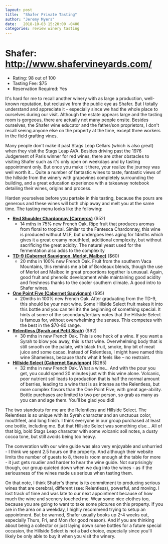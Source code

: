 ```yaml
---
layout: post
title:  "Shafer Private Tasting"
author: "Jeremy Myers"
date:   2018-10-03 15:20:00 -0400
categories: review winery tasting
---
```

# **Shafer**: <http://www.shafervineyards.com/>
* Rating: 98 out of 100
* Tasting Fee: $75
* Reservation Required: Yes

It's hard for me to recall another winery with as large a production, well-known reputation, but reclusive from the public eye as Shafer.  But I totally understand and appreciate it - especially since we had the whole place to ourselves during our visit.  Although the estate appears large and the tasting room is gorgeous, there are actually not many people onsite.  Besides ourselves, the Shafer wine educator and the father/son proprietors, I don't recall seeing anyone else on the property at the time, except three workers in the field grafting vines.

Many people don't make it past Stags Leap Cellars (which is also great) when they visit the Stags Leap AVA.  Besides driving past the 1976 Judgement of Paris winner for red wines, there are other obstacles to visiting Shafer such as it's only open on weekdays and by tasting appointment only.  But once you make it there, your realize the journey was well worth it...  Quite a number of fantastic wines to taste, fantastic views of the hillside from the winery with grapevines completely surrounding the building, and a great education experience with a takeaway notebook detailing their wines, origins and process.

Harden yourselves before you partake in this tasting, because the pours are generous and these wines will both chip away and melt you at the same time.  The tasting menu looks like the following:

* [**Red Shoulder Chardonnay (Carneros)**](http://www.shafervineyards.com/wine/red-shoulder-ranch-chardonnay.php) ($52)
  * 14 mths in 75% new French Oak.  Ripe fruit that produces aromas from floral to tropical.  Similar to the Fantesca Chardonnay, this wine is produced without MLF, but undergoes lees aging for 14mths which gives it a great creamy mouthfeel, additional complexity, but without sacrificing the great acidity.  The natural yeast used for the fermentation also adds to the complexity
* [**TD-9 (Cabernet Sauvignon, Merlot, Malbec)**](http://www.shafervineyards.com/wine/td9.php) ($60)
  * 20 mths in 100% new French Oak.  Fruit from the southern Vaca Mountains, this reminds me a bit of Bordeaux blends, though the use of Merlot and Malbec in great proportions together is unusual.  Again, good fruit and phenolic development while maintaining good acidity and freshness thanks to the cooler southern climate.  A good intro to Shafer wines.
* [**One Point Five (Cabernet Sauvignon)**](http://www.shafervineyards.com/wine/one-point-five.php) ($95)
  * 20mths in 100% new French Oak.  After graduating from the TD-9, this should be your next wine.  Some Hillside Select fruit makes it into this bottle and you can tell it’s the beginning of something special.  It hints at some of the secondary/tertiary notes that the Hillside Select is famous for, without overwhelming the senses.  This competes with the best in the $70-80 range.
* [**Relentless (Syrah and Petit Sirah)**](http://www.shafervineyards.com/wine/relentless.php) ($92)
  * 30 mths in new French Oak.  This is one heck of a wine.  If you want a Syrah to blow you away, this is that wine.  Overwhelming body that is still smooth on the palate, with black fruit, smoke, tiny bit of meat juice and some cacao.  Instead of Relentless, I might have named this wine Shameless, because that’s what it feels like – no restraint.
* [**Hillside Select (Cabernet Sauvignon)**](http://www.shafervineyards.com/wine/hillside-select.php) ($285)
  * 32 mths in new French Oak.  What a wine...  And with the pour you get, you could spend 20 minutes just with this wine alone.  Volcanic, poor nutrient soil leads to production that is half the normal amount of berries, leading to a wine that is as intense as the Relentless, but more complex flavors than the One Point Five, with great age-ability.  Bottle purchases are limited to two per person, so grab as many as you can and age them.  You’ll be glad you did!

The two standouts for me are the Relentless and Hillside Select.  The Relentless is so unique with its Syrah character and an unctuous color, mouthfeel, and long finish.  I think everyone in our group purchased at least one bottle, including me.  But that Hillside Select was something else...  All of that big, bold Stags Leap character with some volcanic soil notes, a dusty cocoa tone, but still avoids being too heavy.

The converation with our wine guide was also very enjoyable and unhurried - I think we spent 2.5 hours on the property.  And although their website limits the number of guests to 8, there is room enough at the table for more - it just gets roudier and harder to hear the wine guide.  Not surprisingly though, our group quieted down when we dug into the wines - as if the seriousness of the wines made us serious when tasting them.

On that note, I think Shafer's theme is its commitment to producing serious wines that are cerebral, different (see: Relentless), powerful, and moving.  I lost track of time and was late to our next appointment because of how much the wine and scenery touched me.  Wear some nice clothes too, because you are going to want to take some pictures on this property.  If you are in the area on a weekday, I highly recommend trying to setup an appointment.  But be warned, Shafer usually books up 2-4 weeks out, especially Thurs, Fri, and Mon (for good reason).  And if you are thinking about being a collector or just laying down some bottles for a future special occasion, the Hillside Select is not a bad choice, especially since you'll likely be only able to buy it when you visit the winery.
